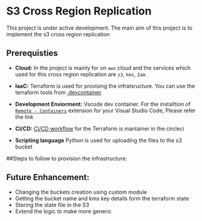 # S3 Cross  Region Replication 

This project is under active development. The main aim of this project is to implement the s3 cross region replication

## Prerequisties ##

- **Cloud:** In the project is mainly for on `aws` cloud and the services which used for this cross region replication are `s3`, `kms`, `Iam`. 

- **IaaC:** Terraform is used for provising the infratsructure. You can use the terraform tools from [.devcontainer](./devcontainer/devcontainer.json) 

- **Development Enviorment:** Vscode dev container. For the installtion of [`Remote - Containers`](https://code.visualstudio.com/docs/remote/containers-tutorial) extension for your Visual Studio Code, Please refer the link

- **CI/CD:** [CI/CD workflow](./.circleci/config.yml) for the Terraform is mantainer in the circleci 
- **Scripting language** Python is used for uploading the files to the s3 bucket

##Steps to follow to provision the infrastructure:



## Future Enhancement:

- Changing the buckets creation using custom module
- Getting the bucket  name and kms key details form the terraform state 
- Storing the state file in the S3
- Extend the logic to make more generic  